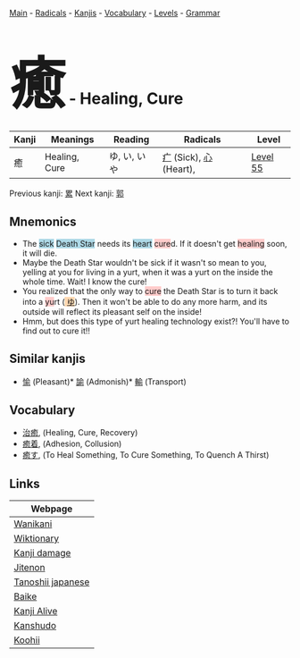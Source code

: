 <style> bigfont {font-size: 100px}</style>
[Main](../index.md) -
[Radicals](../radicals.md) -
[Kanjis](../kanjis.md) -
[Vocabulary](../vocabulary.md) -
[Levels](../levels.md) -
[Grammar](../grammar.md)
# <bigfont> 癒</bigfont> - Healing, Cure 

| Kanji | Meanings | Reading | Radicals | Level |
| --- | --- | --- | --- | --- |
| 癒 | Healing, Cure | ゆ, い, いや | [疒](../radicals/疒.md) (Sick), [心](../radicals/心.md) (Heart),  | [Level 55](../levels/wk_level55.md) |

Previous kanji: [累](累.md) Next kanji: [郭](郭.md) 

## Mnemonics
 * The <span style="background-color:#ADD8E6"> sick</span> <span style="background-color:#ADD8E6"> Death Star</span> needs its <span style="background-color:#ADD8E6"> heart</span> <span style="background-color:#ffcccb"> cure</span>d. If it doesn't get <span style="background-color:#ffcccb"> healing</span> soon, it will die.
* Maybe the Death Star wouldn't be sick if it wasn't so mean to you, yelling at you for living in a yurt, when it was a yurt on the inside the whole time. Wait! I know the cure!
* You realized that the only way to <span style="background-color:#ffcccb"> cure</span> the Death Star is to turn it back into a <span style="background-color:#ffcccb"> yu</span>rt (<span style="background-color:#fed8b1"> [ゆ](https://jisho.org/search/ゆ)</span>). Then it won't be able to do any more harm, and its outside will reflect its pleasant self on the inside!
* Hmm, but does this type of yurt healing technology exist?! You'll have to find out to cure it!!


## Similar kanjis
 * [愉](愉.md) (Pleasant)* [諭](諭.md) (Admonish)* [輸](輸.md) (Transport)


## Vocabulary
 * [治癒](../vocabulary/癒.md), (Healing, Cure, Recovery)
* [癒着](../vocabulary/癒.md), (Adhesion, Collusion)
* [癒す](../vocabulary/癒.md), (To Heal Something, To Cure Something, To Quench A Thirst)



## Links 

| Webpage |
| --- |
| [Wanikani          ](https://www.wanikani.com/kanji/癒) |
| [Wiktionary        ](https://en.wiktionary.org/wiki/癒) |
| [Kanji damage      ](http://www.kanjidamage.com/kanji/search?utf8=✓&q=癒) |
| [Jitenon           ](https://jitenon.com/kanji/癒) |
| [Tanoshii japanese ](https://www.tanoshiijapanese.com/dictionary/kanji.cfm?k=癒) |
| [Baike             ](https://baike.baidu.com/item/癒) |
| [Kanji Alive       ](https://app.kanjialive.com/癒) |
| [Kanshudo          ](https://www.kanshudo.com/searchmn?q=癒) |
| [Koohii            ](https://kanji.koohii.com/study/kanji/癒) |
